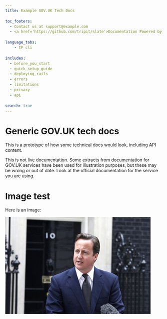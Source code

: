 ```yaml
---
title: Example GOV.UK Tech Docs

toc_footers:
  - Contact us at support@example.com
  - <a href='https://github.com/tripit/slate'>Documentation Powered by Slate</a>

language_tabs:
    - CF cli

includes:
  - before_you_start
  - quick_setup_guide
  - deploying_rails
  - errors
  - limitations
  - privacy
  - api

search: true
---
```


# Generic GOV.UK tech docs

This is a prototype of how some technical docs would look, including API content.

<aside class="notice">This is not live documentation. Some extracts from documentation for GOV.UK services have been used for illustration purposes, but these may be wrong or out of date. Look at the official documentation for the service you are using.</aside> 

# Image test

Here is an image:

![ex-PM](/images/examples/pm.jpg)


